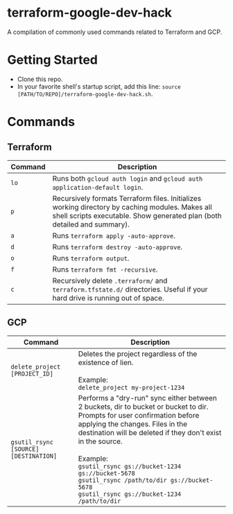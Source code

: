 # terraform-google-dev-hack

A compilation of commonly used commands related to Terraform and GCP.

# Getting Started

- Clone this repo.
- In your favorite shell's startup script, add this line: `source [PATH/TO/REPO]/terraform-google-dev-hack.sh`.

# Commands

## Terraform

| Command     | Description |
| ----------- | ----------- |
| `lo`        | Runs both `gcloud auth login` and `gcloud auth application-default login`. |
| `p`         | Recursively formats Terraform files. Initializes working directory by caching modules. Makes all shell scripts executable. Show generated plan (both detailed and summary). |
| `a`         | Runs `terraform apply -auto-approve`. |
| `d`         | Runs `terraform destroy -auto-approve`. |
| `o`         | Runs `terraform output`. |
| `f`         | Runs `terraform fmt -recursive`. |
| `c`         | Recursively delete `.terraform/` and `terraform.tfstate.d/` directories. Useful if your hard drive is running out of space. |

## GCP

| Command     | Description |
| ----------- | ----------- |
| `delete_project [PROJECT_ID]` | Deletes the project regardless of the existence of lien.<br/><br/>Example:<br/>`delete_project my-project-1234` |
| `gsutil_rsync [SOURCE] [DESTINATION]` | Performs a "dry-run" sync either between 2 buckets, dir to bucket or bucket to dir. Prompts for user confirmation before applying the changes. Files in the destination will be deleted if they don't exist in the source.<br/><br/>Example:<br/>`gsutil_rsync gs://bucket-1234 gs://bucket-5678`<br/>`gsutil_rsync /path/to/dir gs://bucket-5678`<br/>`gsutil_rsync gs://bucket-1234 /path/to/dir`|
